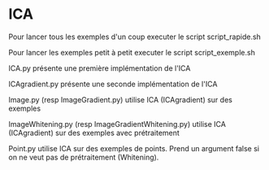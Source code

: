 # ICA

Pour lancer tous les exemples d'un coup executer le script script_rapide.sh

Pour lancer les exemples petit à petit executer le script script_exemple.sh

ICA.py présente une première implémentation de l'ICA

ICAgradient.py présente une seconde implémentation de l'ICA

Image.py (resp ImageGradient.py) utilise ICA (ICAgradient) sur des exemples

ImageWhitening.py (resp ImageGradientWhitening.py) utilise ICA (ICAgradient) sur des exemples avec prétraitement

Point.py utilise ICA sur des exemples de points. Prend un argument false si on ne veut pas de prétraitement (Whitening).
